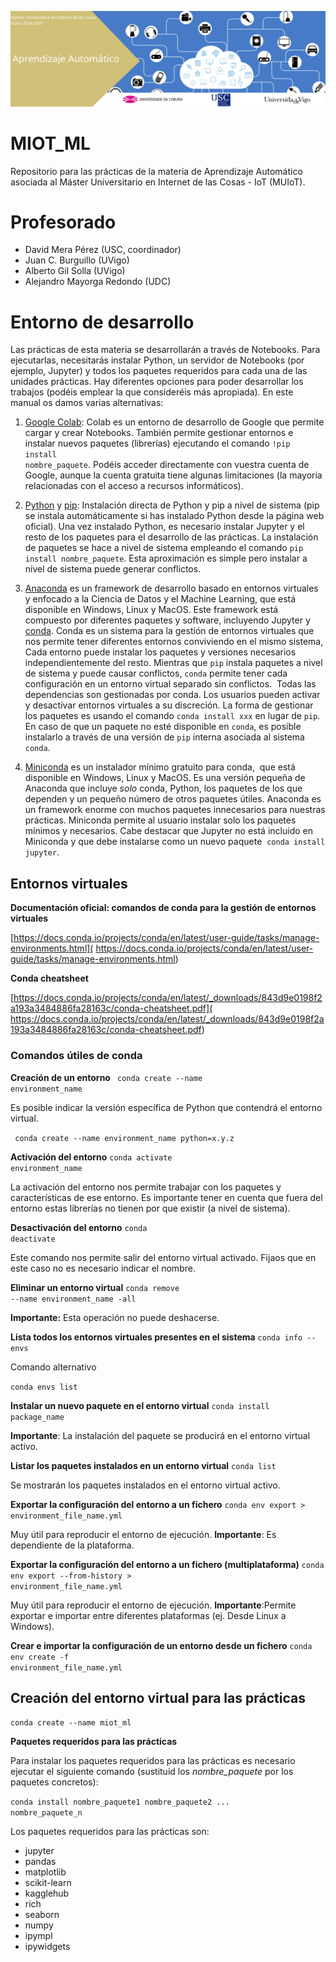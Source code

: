 ![Banner](img/MIoT_ML.png)

# MIOT_ML
Repositorio para las prácticas de la materia de Aprendizaje Automático asociada al Máster Universitario en Internet de las Cosas - IoT (MUIoT).

# Profesorado
* David Mera Pérez (USC, coordinador)
* Juan C. Burguillo (UVigo)
* Alberto Gil Solla (UVigo)
* Alejandro Mayorga Redondo (UDC)

# Entorno de desarrollo
Las prácticas de esta materia se desarrollarán a través de Notebooks. Para ejecutarlas, necesitarás instalar Python, un servidor de Notebooks (por ejemplo, Jupyter) y todos los paquetes requeridos para cada una de las unidades prácticas. Hay diferentes opciones para poder desarrollar los trabajos (podéis emplear la que consideréis más apropiada). En este manual os damos varias alternativas:
1. [Google Colab](https://colab.research.google.com/): Colab es un entorno de desarrollo de Google que permite cargar y crear Notebooks. También permite gestionar entornos e instalar nuevos paquetes (librerías) ejecutando el comando  <code>!pip install nombre_paquete</code>. Podéis acceder directamente con vuestra cuenta de Google, aunque la cuenta gratuita tiene algunas limitaciones (la mayoría relacionadas con el acceso a recursos informáticos). 


2. [Python](https://www.python.org/downloads/) y [pip](https://pip.pypa.io/en/stable/installation/): Instalación directa de Python y pip a nivel de sistema (pip se instala automáticamente si has instalado Python desde la página web oficial). Una vez instalado Python, es necesario instalar Jupyter y el resto de los paquetes para el desarrollo de las prácticas. La instalación de paquetes se hace a nivel de sistema empleando el comando <code>pip install nombre_paquete</code>. Esta aproximación es simple pero instalar a nivel de sistema puede generar conflictos.
3. [Anaconda](https://www.anaconda.com/) es un framework de desarrollo basado en entornos virtuales y enfocado a la Ciencia de Datos y el Machine Learning, que está disponible en Windows, Linux y MacOS. Este framework está compuesto por diferentes paquetes y software, incluyendo Jupyter y [conda](https://docs.conda.io/en/latest/). Conda es un sistema para la gestión de entornos virtuales que nos permite tener diferentes entornos conviviendo en el mismo sistema, Cada entorno puede instalar los paquetes y versiones necesarios independientemente del resto. Mientras que `pip` instala paquetes a nivel de sistema y puede causar conflictos, `conda` permite tener cada configuración  en un entorno virtual separado sin conflictos.  Todas las dependencias son gestionadas por conda. Los usuarios pueden activar y desactivar entornos virtuales a su discreción. La forma de gestionar los paquetes es usando el comando <code>conda install xxx</code> en lugar de `pip`. En caso de que un paquete no esté disponible en `conda`, es posible instalarlo a través de una versión de `pip` interna asociada al sistema `conda`.
4. [Miniconda](https://docs.conda.io/en/latest/miniconda.html) es un instalador mínimo gratuito para conda,  que está disponible en Windows, Linux y MacOS. Es una versión pequeña de Anaconda que incluye *solo* conda, Python, los paquetes de los que dependen y un pequeño número de otros paquetes útiles.
Anaconda es un framework enorme con muchos paquetes innecesarios para nuestras prácticas. Miniconda permite al usuario instalar solo los paquetes mínimos y necesarios. Cabe destacar que Jupyter no está incluido en Miniconda y que debe instalarse como un nuevo paquete  <code>conda install jupyter</code>.

## Entornos virtuales
**Documentación oficial: comandos de conda para la gestión de entornos virtuales**

[https://docs.conda.io/projects/conda/en/latest/user-guide/tasks/manage-environments.html](
https://docs.conda.io/projects/conda/en/latest/user-guide/tasks/manage-environments.html)

**Conda cheatsheet**

[https://docs.conda.io/projects/conda/en/latest/_downloads/843d9e0198f2a193a3484886fa28163c/conda-cheatsheet.pdf](
https://docs.conda.io/projects/conda/en/latest/_downloads/843d9e0198f2a193a3484886fa28163c/conda-cheatsheet.pdf)



### Comandos útiles de conda
**Creación de un entorno**
<code> conda create --name environment_name</code>

Es posible indicar la versión específica de Python que contendrá el entorno virtual.

<code> conda create --name environment_name python=x.y.z</code>

**Activación del entorno**
<code>conda activate  environment_name</code>

La activación del entorno nos permite trabajar con los paquetes y características de ese entorno. Es importante tener en cuenta que fuera del entorno estas librerías no tienen por que existir (a nivel de sistema).

**Desactivación del entorno**
<code>conda deactivate</code>

Este comando nos permite salir del entorno virtual activado. Fijaos que en este caso no es necesario indicar el nombre.

**Eliminar un entorno virtual**
<code>conda remove  --name environment_name -all</code>

**Importante:** Esta operación no puede deshacerse.

**Lista todos los entornos virtuales presentes en el sistema**
<code>conda info --envs</code>

Comando alternativo

<code>conda envs list</code>

**Instalar un nuevo paquete en el entorno virtual**
<code>conda install package_name</code>

**Importante**: La instalación del paquete se producirá en el entorno virtual activo.

**Listar los paquetes instalados en un entorno virtual**
<code>conda list</code>

Se mostrarán los paquetes instalados en el entorno virtual activo.

**Exportar la configuración del entorno a un fichero**
<code>conda env export > environment_file_name.yml</code>

Muy útil para reproducir el entorno de ejecución. **Importante**: Es dependiente de la plataforma.

**Exportar la configuración del entorno a un fichero (multiplataforma)**
<code>conda env export --from-history > environment_file_name.yml</code>

Muy útil para reproducir el entorno de ejecución. **Importante**:Permite exportar e importar entre diferentes plataformas (ej. Desde Linux a Windows).

**Crear e importar la configuración de un entorno desde un fichero**
<code>conda env create -f environment_file_name.yml</code>

## Creación del entorno virtual para las prácticas
<code>conda create --name miot_ml</code>



**Paquetes requeridos para las prácticas**

Para instalar los paquetes requeridos para las prácticas es necesario ejecutar el siguiente comando (sustituid los *nombre_paquete* por los paquetes concretos): 

<code>conda install nombre_paquete1 nombre_paquete2 ... nombre_paquete_n</code>

Los paquetes requeridos para las prácticas son:
- jupyter
- pandas
- matplotlib
- scikit-learn
- kagglehub
- rich
- seaborn
- numpy
- ipympl
- ipywidgets
